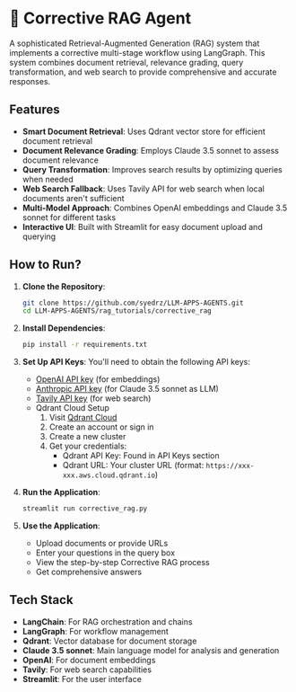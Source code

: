 # 🔄 Corrective RAG Agent
A sophisticated Retrieval-Augmented Generation (RAG) system that implements a corrective multi-stage workflow using LangGraph. This system combines document retrieval, relevance grading, query transformation, and web search to provide comprehensive and accurate responses.

## Features

- **Smart Document Retrieval**: Uses Qdrant vector store for efficient document retrieval
- **Document Relevance Grading**: Employs Claude 3.5 sonnet to assess document relevance
- **Query Transformation**: Improves search results by optimizing queries when needed
- **Web Search Fallback**: Uses Tavily API for web search when local documents aren't sufficient
- **Multi-Model Approach**: Combines OpenAI embeddings and Claude 3.5 sonnet for different tasks
- **Interactive UI**: Built with Streamlit for easy document upload and querying

## How to Run?

1. **Clone the Repository**:
   ```bash
   git clone https://github.com/syedrz/LLM-APPS-AGENTS.git
   cd LLM-APPS-AGENTS/rag_tutorials/corrective_rag
   ```

2. **Install Dependencies**:
   ```bash
   pip install -r requirements.txt
   ```

3. **Set Up API Keys**:
   You'll need to obtain the following API keys:
   - [OpenAI API key](https://platform.openai.com/api-keys) (for embeddings)
   - [Anthropic API key](https://console.anthropic.com/settings/keys) (for Claude 3.5 sonnet as LLM)
   - [Tavily API key](https://app.tavily.com/home) (for web search)
   - Qdrant Cloud Setup
      1. Visit [Qdrant Cloud](https://cloud.qdrant.io/)
      2. Create an account or sign in
      3. Create a new cluster
      4. Get your credentials:
         - Qdrant API Key: Found in API Keys section
         - Qdrant URL: Your cluster URL (format: `https://xxx-xxx.aws.cloud.qdrant.io`)

4. **Run the Application**:
   ```bash
   streamlit run corrective_rag.py
   ```

5. **Use the Application**:
   - Upload documents or provide URLs
   - Enter your questions in the query box
   - View the step-by-step Corrective RAG process
   - Get comprehensive answers

## Tech Stack

- **LangChain**: For RAG orchestration and chains
- **LangGraph**: For workflow management
- **Qdrant**: Vector database for document storage
- **Claude 3.5 sonnet**: Main language model for analysis and generation
- **OpenAI**: For document embeddings
- **Tavily**: For web search capabilities
- **Streamlit**: For the user interface
